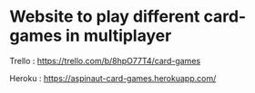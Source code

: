 # Website to play different card-games in multiplayer

Trello : https://trello.com/b/8hpO77T4/card-games

Heroku : https://aspinaut-card-games.herokuapp.com/
